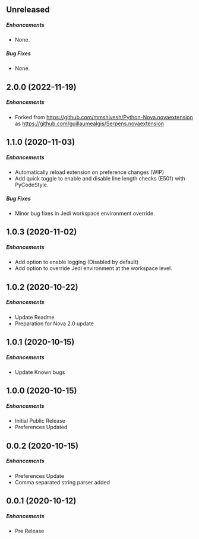 ## Unreleased

##### Enhancements

- None.

##### Bug Fixes

- None.

## 2.0.0 (2022-11-19)

##### Enhancements

- Forked from https://github.com/mmshivesh/Python-Nova.novaextension as https://github.com/guillaumealgis/Serpens.novaextension

## 1.1.0 (2020-11-03)

##### Enhancements

- Automatically reload extension on preference changes (WIP)
- Add quick toggle to enable and disable line length checks (E501) with PyCodeStyle.

##### Bug Fixes

- Minor bug fixes in Jedi workspace environment override.

## 1.0.3 (2020-11-02)

##### Enhancements

- Add option to enable logging (Disabled by default)
- Add option to override Jedi environment at the workspace level.

## 1.0.2 (2020-10-22)

##### Enhancements

- Update Readme
- Preparation for Nova 2.0 update

## 1.0.1 (2020-10-15)

##### Enhancements

- Update Known bugs

## 1.0.0 (2020-10-15)

##### Enhancements

- Initial Public Release
- Preferences Updated

## 0.0.2 (2020-10-15)

##### Enhancements

- Preferences Update
- Comma separated string parser added

## 0.0.1 (2020-10-12)

##### Enhancements

- Pre Release
